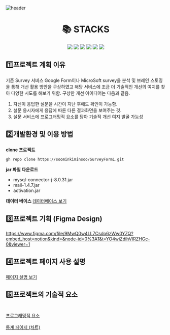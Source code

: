 ![header](https://capsule-render.vercel.app/api?type=Waving&color=auto&height=300&section=header&text=Eta%20Scheduling&fontSize=90)
<div align=center><h1>📚  STACKS</h1></div>
<div align=center> 
  <img src="https://img.shields.io/badge/java-007396?style=for-the-badge&logo=java&logoColor=white">
  <img src="https://img.shields.io/badge/html5-E34F26?style=for-the-badge&logo=html5&logoColor=white">
  <img src="https://img.shields.io/badge/javascript-F7DF1E?style=for-the-badge&logo=javascript&logoColor=black">

  <img src="https://img.shields.io/badge/jquery-0769AD?style=for-the-badge&logo=jquery&logoColor=white">
  <img src="https://img.shields.io/badge/mysql-4479A1?style=for-the-badge&logo=mysql&logoColor=white">
    <img src="https://img.shields.io/badge/git-F05032?style=for-the-badge&logo=git&logoColor=white">
  <br>
  

</div>

## :one:프로젝트 계획 이유
  기존 Survey 서비스 Google Form이나 MicroSoft survey을 분석 및 브레인 스토밍을 통해 개선 활용 방안을 구상하였고 해당 서비스에 조금     더 기술적인 개선의 여지를 찾아 다양한 시도를 해보기 위함.
  구상한 개선 아이디어는 다음과 같음.
  1.  자신이 응답한 설문을 시간이 지난 후에도 확인이 가능함.
  2.  설문 응시자에게 응답에 따른 다른 결과화면을 보여주는 것.
  3.  설문 서비스에 프로그래밍적 요소를 담아 기술적 개선 여지 발굴 가능성
## :two:개발환경 및 이용 방법

<b>clone 프로젝트 </b>
```xml
gh repo clone https://soominkiminsoo/SurveyForm1.git
```
 <b>jar 파일 다운로드</b>
* mysql-connector-j-8.0.31.jar
* mail-1.4.7.jar
* activation.jar
   
<b>데이터 베이스</b>
[데이터베이스 보기](https://github.com/soominkiminsoo/SurveyForm1/blob/712801d77cc69d13665eb9b10a81b2e6a7e250a0/database.md)
## :three:프로젝트 기획 (Figma Design) 
https://www.figma.com/file/9MwQ0w4LL7Csdo6zWw0YZQ?embed_host=notion&kind=&node-id=0%3A1&t=YO4wiZdihVIRZHGc-0&viewer=1
## :four:프로젝트 페이지 사용 설명
[페이지 설명 보기](https://github.com/soominkiminsoo/SurveyForm1/blob/209b5bf14ee8378269f7961ba7ecd641898a60a1/Page_decription.md) 
## :five:프로젝트의 기술적 요소
<br>[프로그래밍적 요소](https://github.com/soominkiminsoo/SurveyForm1/blob/4b1d255b251a2a9ecf1ba9a48d28e53a202a6125/Readme(programming).md)<br>
<br>[통계 페이지 (차트)](https://github.com/soominkiminsoo/SurveyForm1/blob/4d1bd157ed2473ffdcc1710c9b984deee567fff1/Readme(chart).md)<br> 
##


